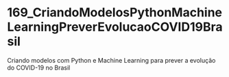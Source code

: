 # 169_CriandoModelosPythonMachineLearningPreverEvolucaoCOVID19Brasil
Criando modelos com Python e Machine Learning para prever a evolução do COVID-19 no Brasil
